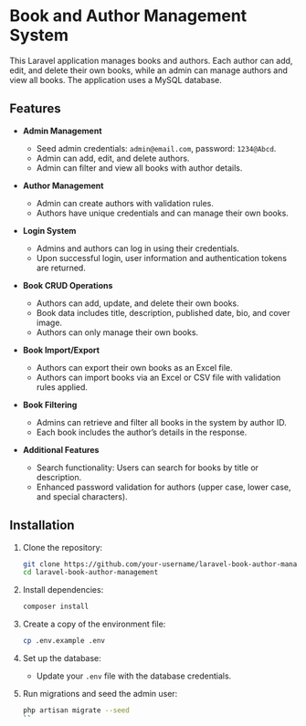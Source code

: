 # Book and Author Management System

This Laravel application manages books and authors. Each author can add, edit, and delete their own books, while an admin can manage authors and view all books. The application uses a MySQL database.

## Features

- **Admin Management**
  - Seed admin credentials: `admin@email.com`, password: `1234@Abcd`.
  - Admin can add, edit, and delete authors.
  - Admin can filter and view all books with author details.

- **Author Management**
  - Admin can create authors with validation rules.
  - Authors have unique credentials and can manage their own books.

- **Login System**
  - Admins and authors can log in using their credentials.
  - Upon successful login, user information and authentication tokens are returned.

- **Book CRUD Operations**
  - Authors can add, update, and delete their own books.
  - Book data includes title, description, published date, bio, and cover image.
  - Authors can only manage their own books.

- **Book Import/Export**
  - Authors can export their own books as an Excel file.
  - Authors can import books via an Excel or CSV file with validation rules applied.

- **Book Filtering**
  - Admins can retrieve and filter all books in the system by author ID.
  - Each book includes the author’s details in the response.

- **Additional Features**
  - Search functionality: Users can search for books by title or description.
  - Enhanced password validation for authors (upper case, lower case, and special characters).

## Installation

1. Clone the repository:
    ```bash
    git clone https://github.com/your-username/laravel-book-author-management.git
    cd laravel-book-author-management
    ```

2. Install dependencies:
    ```bash
    composer install
    ```

3. Create a copy of the environment file:
    ```bash
    cp .env.example .env
    ```

4. Set up the database:
    - Update your `.env` file with the database credentials.

5. Run migrations and seed the admin user:
    ```bash
    php artisan migrate --seed
    ``
